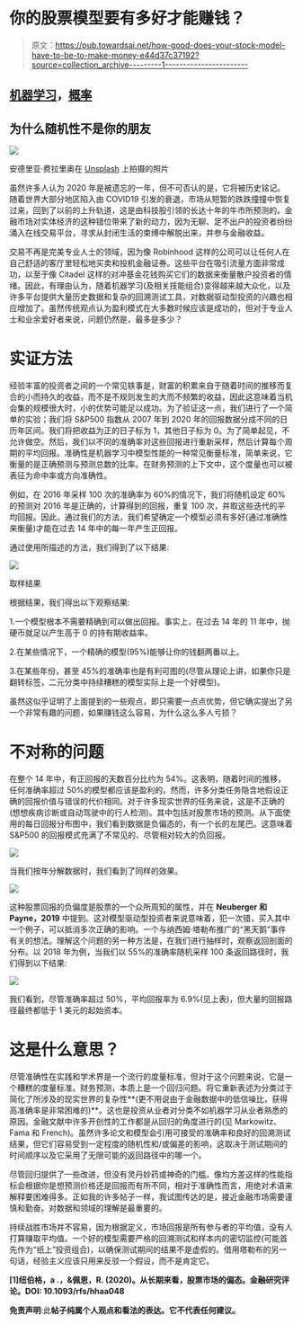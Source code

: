 # 你的股票模型要有多好才能赚钱？

> 原文：<https://pub.towardsai.net/how-good-does-your-stock-model-have-to-be-to-make-money-e44d37c37192?source=collection_archive---------1----------------------->

## [机器学习](https://towardsai.net/p/category/machine-learning)，[概率](https://towardsai.net/p/category/probability)

## **为什么随机性不是你的朋友**

![](img/9e2ac994402f6dae7a95aa6bca2873a6.png)

安德里亚·费拉里奥在 [Unsplash](https://unsplash.com?utm_source=medium&utm_medium=referral) 上拍摄的照片

虽然许多人认为 2020 年是被遗忘的一年，但不可否认的是，它将被历史铭记。随着世界大部分地区陷入由 COVID19 引发的衰退，市场从短暂的跌跌撞撞中恢复过来，回到了以前的上升轨道，这是由科技股引领的长达十年的牛市所预测的。金融市场对实体经济的这种错位带来了新的动力，因为无聊、足不出户的投资者纷纷涌入在线交易平台，寻求从封闭生活的束缚中解脱出来，并参与金融收益。

交易不再是完美专业人士的领域，因为像 Robinhood 这样的公司可以让任何人在自己舒适的客厅里轻松地买卖和投机金融证券。这些平台在吸引流量方面非常成功，以至于像 Citadel 这样的对冲基金花钱购买它们的数据来衡量散户投资者的情绪。因此，有理由认为，随着机器学习(及相关技能组合)变得越来越大众化，以及许多平台提供大量历史数据和复杂的回溯测试工具，对数据驱动型投资的兴趣也相应增加了。虽然传统观点认为盈利模式在大多数时候应该是成功的，但对于专业人士和业余爱好者来说，问题仍然是，最多是多少？

# **实证方法**

经验丰富的投资者之间的一个常见轶事是，财富的积累来自于随着时间的推移而复合的小而持久的收益，而不是不规则发生的大而不频繁的收益，因此这意味着当机会集的规模很大时，小的优势可能足以成功。为了验证这一点，我们进行了一个简单的实验；我们将 S&P500 指数从 2007 年到 2020 年的回报数据分成不同的日历年区间。我们将把收益为正的日子标为 1，其他日子标为 0。为了简单起见，不允许做空。然后，我们以不同的准确率对这些回报进行重新采样，然后计算每个周期的平均回报。准确性是机器学习中模型性能的一种常见衡量标准，简单来说，它衡量的是正确预测与预测总数的比率。在财务预测的上下文中，这个度量也可以被表征为命中率或方向准确性。

例如，在 2016 年采样 100 次的准确率为 60%的情况下，我们将随机设定 60%的预测对 2016 年是正确的，计算得到的回报，重复 100 次，并取这些迭代的平均回报。因此，通过我们的方法，我们希望确定一个模型必须有多好(通过准确性来衡量)才能在过去 14 年中的每一年产生正回报。

通过使用所描述的方法，我们得到了以下结果:

![](img/2f37b0dae9be8fe5f8ea96962c8f3fbc.png)

取样结果

根据结果，我们得出以下观察结果:

1.一个模型根本不需要精确到可以做出回报。事实上，在过去 14 年的 11 年中，抛硬币就足以产生高于 0 的持有期收益率。

2.在某些情况下，一个精确的模型(95%)能够让你的钱翻两番以上。

3.在某些年份，甚至 45%的准确率也是有利可图的(尽管从理论上讲，如果你只是翻转标签，二元分类中持续糟糕的模型实际上是一个好模型)。

虽然这似乎证明了上面提到的一些观点，即只需要一点点优势，但它确实提出了另一个非常有趣的问题，如果赚钱这么容易，为什么这么多人亏损？

# **不对称的问题**

在整个 14 年中，有正回报的天数百分比约为 54%。这表明，随着时间的推移，任何准确率超过 50%的模型都应该是盈利的。然而，许多分类任务隐含地假设正确的回报价值与错误的代价相同。对于许多现实世界的任务来说，这是不正确的(想想疾病诊断或自动驾驶中的行人检测)。其中包括对股票市场的预测。从下面使用的每日回报分布图中，我们看到数据是负偏态的，有一个长的左尾巴。这意味着 S&P500 的回报模式充满了不常见的、尽管相对较大的负回报。

![](img/2e82c5b3a2484317d735fd01cb8f3a3d.png)

当我们按年分解数据时，我们看到了同样的效果。

![](img/14069ebb34eb5b1ca3af4004d2c69601.png)

这种股票回报的负偏度是股票的一个众所周知的属性，并在 **Neuberger 和 Payne，2019** 中提到。这对模型驱动型投资者来说意味着，犯一次错，买入其中一个例子，可以抵消多次正确的影响。一个与纳西姆·塔勒布推广的“黑天鹅”事件有关的想法。理解这个问题的另一种方法是，在我们进行抽样时，观察返回剖面的分布。以 2018 年为例，当我们以 55%的准确率随机采样 100 条返回路径时，我们得到以下结果:

![](img/d54b3b413f709778b710d68fea3b3956.png)

我们看到，尽管准确率超过 50%，平均回报率为 6.9%(见上表)，但大量的回报路径最终都低于 1 美元的起始资本。

# 这是什么意思？

尽管准确性在实践和学术界是一个流行的度量标准，但对于这个问题来说，它是一个糟糕的度量标准。财务预测，本质上是一个回归问题。将它重新表述为分类过于简化了所涉及的现实世界的复杂性**(更不用说由于金融数据中的低信噪比，获得高准确率是非常困难的)**。这也是投资从业者对分类不如机器学习从业者熟悉的原因。金融文献中许多开创性的工作都是从回归的角度进行的(见 Markowitz、Fama 和 French)。虽然许多论文和模型会引用可接受的准确率和良好的回溯测试结果，但它们容易受到一定程度的随机性和/或偏差的影响，这取决于测试期间的时间顺序以及它采用了无限可能的返回路径中的哪一个。

尽管回归提供了一些改进，但没有灵丹妙药或神奇的门槛。像均方差这样的性能指标会根据你是想预测价格还是回报而有所不同，相对于准确性而言，用绝对术语来解释要困难得多。正如我的许多帖子一样，我试图传达的是，接近金融市场需要谨慎和勤奋。对数据和领域的理解是最重要的。

持续战胜市场并不容易，因为根据定义，市场回报是所有参与者的平均值，没有人打算赚取平均值。一个好的模型需要严格的回溯测试和样本内的密切监控(可能首先作为“纸上”投资组合)，以确保测试期间的结果不是虚假的。借用塔勒布的另一句话，经验主义应该只用来反驳一个假设，而不是肯定它。

**[1]纽伯格，a .，&佩恩，R. (2020)。从长期来看，股票市场的偏态。金融研究评论。DOI: 10.1093/rfs/hhaa048**

**免责声明**:此**帖子纯属个人观点和看法的表达。它不代表任何建议。**